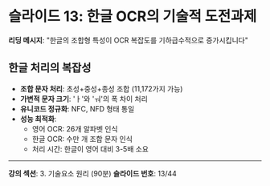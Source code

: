 # 슬라이드 13: 한글 OCR의 기술적 도전과제

**리딩 메시지**: "한글의 조합형 특성이 OCR 복잡도를 기하급수적으로 증가시킵니다"

## 한글 처리의 복잡성

- **조합 문자 처리**: 초성+중성+종성 조합 (11,172가지 가능)
- **가변적 문자 크기**: 'ㅏ'와 'ㅝ'의 폭 차이 처리
- **유니코드 정규화**: NFC, NFD 형태 통일
- **성능 최적화**: 
  - 영어 OCR: 26개 알파벳 인식
  - 한글 OCR: 수만 개 조합 문자 인식
  - 처리 시간: 한글이 영어 대비 3-5배 소요

---

**강의 섹션**: 3. 기술요소 원리 (90분)
**슬라이드 번호**: 13/44

